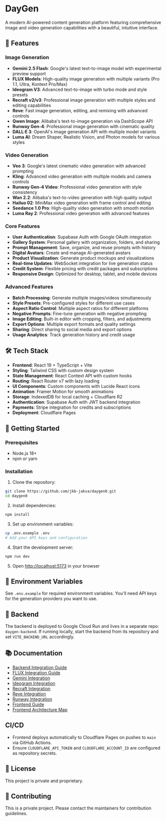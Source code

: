 # DayGen

A modern AI-powered content generation platform featuring comprehensive image and video generation capabilities with a beautiful, intuitive interface.

## 🚀 Features

### Image Generation
- **Gemini 2.5 Flash**: Google's latest text-to-image model with experimental preview support
- **FLUX Models**: High-quality image generation with multiple variants (Pro 1.1, Ultra, Kontext Pro/Max)
- **Ideogram V3**: Advanced text-to-image with turbo mode and style presets
- **Recraft v2/v3**: Professional image generation with multiple styles and editing capabilities
- **Reve**: Fast image generation, editing, and remixing with advanced controls
- **Qwen Image**: Alibaba's text-to-image generation via DashScope API
- **Runway Gen-4**: Professional image generation with cinematic quality
- **DALL·E 3**: OpenAI's image generation API with multiple model variants
- **Luma AI**: Dream Shaper, Realistic Vision, and Photon models for various styles

### Video Generation
- **Veo 3**: Google's latest cinematic video generation with advanced prompting
- **Kling**: Advanced video generation with multiple models and camera controls
- **Runway Gen-4 Video**: Professional video generation with style consistency
- **Wan 2.2**: Alibaba's text-to-video generation with high quality output
- **Hailuo 02**: MiniMax video generation with frame control and editing
- **Seedance 1.0 Pro**: High-quality video generation with smooth motion
- **Luma Ray 2**: Professional video generation with advanced features

### Core Features
- **User Authentication**: Supabase Auth with Google OAuth integration
- **Gallery System**: Personal gallery with organization, folders, and sharing
- **Prompt Management**: Save, organize, and reuse prompts with history
- **Digital Avatars**: Create and manage AI-generated avatars
- **Product Visualization**: Generate product mockups and visualizations
- **Real-time Updates**: WebSocket integration for live generation status
- **Credit System**: Flexible pricing with credit packages and subscriptions
- **Responsive Design**: Optimized for desktop, tablet, and mobile devices

### Advanced Features
- **Batch Processing**: Generate multiple images/videos simultaneously
- **Style Presets**: Pre-configured styles for different use cases
- **Aspect Ratio Control**: Multiple aspect ratios for different platforms
- **Negative Prompts**: Fine-tune generation with negative prompting
- **Image Editing**: Built-in editor with cropping, filters, and adjustments
- **Export Options**: Multiple export formats and quality settings
- **Sharing**: Direct sharing to social media and export options
- **Usage Analytics**: Track generation history and credit usage

## 🛠️ Tech Stack

- **Frontend**: React 19 + TypeScript + Vite
- **Styling**: Tailwind CSS with custom design system
- **State Management**: React Context API with custom hooks
- **Routing**: React Router v7 with lazy loading
- **UI Components**: Custom components with Lucide React icons
- **Animation**: Framer Motion for smooth animations
- **Storage**: IndexedDB for local caching + Cloudflare R2
- **Authentication**: Supabase Auth with JWT backend integration
- **Payments**: Stripe integration for credits and subscriptions
- **Deployment**: Cloudflare Pages

## 🚀 Getting Started

### Prerequisites
- Node.js 18+
- npm or yarn

### Installation

1. Clone the repository:
```bash
git clone https://github.com/jkb-jaksa/daygen0.git
cd daygen0
```

2. Install dependencies:
```bash
npm install
```

3. Set up environment variables:
```bash
cp .env.example .env
# Add your API keys and configuration
```

4. Start the development server:
```bash
npm run dev
```

5. Open [http://localhost:5173](http://localhost:5173) in your browser

## 📝 Environment Variables

See `.env.example` for required environment variables. You'll need API keys for the generation providers you want to use.

## 🔗 Backend

The backend is deployed to Google Cloud Run and lives in a separate repo: `daygen-backend`.
If running locally, start the backend from its repository and set `VITE_BACKEND_URL` accordingly.

## 📚 Documentation

- [Backend Integration Guide](./BACKEND_INTEGRATION.md)
- [FLUX Integration Guide](./FLUX_INTEGRATION_GUIDE.md)
- [Gemini Integration](./GEMINI_INTEGRATION.md)
- [Ideogram Integration](./IDEOGRAM_INTEGRATION.md)
- [Recraft Integration](./RECRAFT_INTEGRATION.md)
- [Reve Integration](./REVE_INTEGRATION.md)
- [Runway Integration](./RUNWAY_INTEGRATION.md)
- [Frontend Guide](./FRONTEND_GUIDE.md)
- [Frontend Architecture Map](./agents.md)

## CI/CD

- Frontend deploys automatically to Cloudflare Pages on pushes to `main` via GitHub Actions.
- Ensure `CLOUDFLARE_API_TOKEN` and `CLOUDFLARE_ACCOUNT_ID` are configured as repository secrets.

## 📄 License

This project is private and proprietary.

## 🤝 Contributing

This is a private project. Please contact the maintainers for contribution guidelines.
